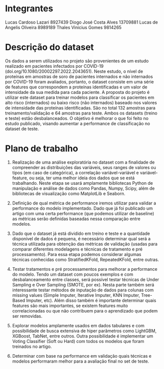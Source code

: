 # Integrantes

Lucas Cardoso Lazari 8927439
Diogo José Costa Alves 13709881
Lucas de Angelis Oliveira 8989189
Thales Vinicius Gomes 9814265

# Descrição do dataset

Os dados a serem utilizados no projeto são provenientes de um estudo realizado em pacientes infectados por COVID-19 (doi.org/10.1080/20002297.2022.2043651). 
Neste estudo, o nível de proteínas em amostras de soro de pacientes internados e não internados por COVID-19 foram avaliados, portanto, o dataset consiste em 
uma série de features que correspondem a proteínas identificadas e um valor de intensidade da sua medida para cada paciente. A proposta do projeto é utilizar 
este dataset para treinar modelos para classificar os pacientes em alto risco (internados) ou baixo risco (não internados) baseado nos valores de intensidade 
das proteínas identificadas. São no total 132 amostras para treinamento/validação e 64 amostras para teste. Ambos os datasets (treino e teste) estão desbalanceados. 
O objetivo é melhorar o que foi feito no estudo publicado, visando aumentar a performance de classificação no dataset de teste.

# Plano de trabalho

1. Realização de uma análise exploratória no dataset com a finalidade de compreender as distribuições das variáveis, seus ranges de valores ou tipos (em caso de categórica), a correlação variável-variável e variável-feature, ou seja, ter uma melhor ideia dos dados que se está trabalhando. Neste etapa se usará amplamente bibliotecas Python de manipulação e análise de dados como Pandas, Numpy, Scipy, além de bibliotecas de visualização como MatplotLib e Seaborn.

2. Definição de qual métrica de performance iremos utilizar para validar a performance do modelo implementado. Dado que já foi publicado um artigo com uma certa performance (que podemos utilizar de baseline) as métricas serão definidas baseadas nessa comparação entre modelos.

3. Dado que o dataset já está dividido em treino e teste e a quantidade disponível de dados é pequena, é necessário determinar qual será a técnica utilizada para obtenção das métricas de validação (usadas para comparar diferentes modelagens e técnicas de tratamento e pré processamento). Para essa etapa podemos considerar algumas técnicas conhecidas como StratifiedKFold, RepeatedKFold, entre outras.

4. Testar tratamentos e pré processamentos para melhorar a performance do modelo. Tendo um dataset com poucos exemplos e com desbalanceamento entre classes, será possível testar técnicas de Under Sampling e Over Sampling (SMOTE, por ex). Nesta parte também será interessante testar métodos de inputação de dados para colunas com missing values (Simple Imputer, Iterative Imputer, KNN Imputer, Tree-Based Imputer, etc). Além disso também é importante determinar quais features são mais importantes, se existem features muito correlacionadas ou que não contribuem para o aprendizado que podem ser removidas.

5. Explorar modelos amplamente usados em dados tabulares e com possibilidade de busca extensiva de hiper parâmetros como LightGBM, XGBoost, TabNet, entre outros. Outra possibilidade é implementar um Voting Classifier (Soft ou Hard) com todos os modelos que foram treinados no artigo.

6. Determinar com base na performance em validação quais técnicas e modelos performaram melhor para a avaliação final no set de teste.
